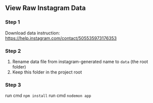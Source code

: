 ## View Raw Instagram Data

### Step 1
Download data instruction: https://help.instagram.com/contact/505535973176353

### Step 2
1. Rename data file from instagram-generated name to ```data``` (the root folder)
2. Keep this folder in the project root

### Step 3
run cmd ```npm install```
run cmd ```nodemon app``` 


